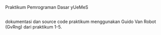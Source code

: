 Praktikum Pemrograman Dasar yUeMeS
##
dokumentasi dan source code praktikum menggunakan Guido Van Robot (GvRng) dari praktikum 1-5.
